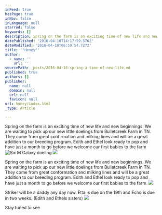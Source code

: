 ```yaml
---
inFeed: true
hasPage: true
inNav: false
inLanguage: null
starred: false
keywords: []
description: Spring on the farm is an exciting time of new life and new beginnings. We are waiting to pick up our new little doelings from Bulletcreek Farm in TN. They come from great confirmation and milking lines and will be a great addition to our breeding program. Edith and Ethel look ready to pop and have just a month to go before we welcome our first babies to the farm
datePublished: '2016-04-18T14:17:59.576Z'
dateModified: '2016-04-18T06:59:54.727Z'
title: '"Honey"'
author:
  - name: ''
    url: ''
sourcePath: _posts/2016-04-16-spring-a-time-of-new-life.md
published: true
authors: []
publisher:
  name: null
  domain: null
  url: null
  favicon: null
url: honey/index.html
_type: Article

---
```

Spring on the farm is an exciting time of new life and new beginnings. We are waiting to pick up our new little doelings from Bulletcreek Farm in TN. They come from great confirmation and milking lines and will be a great addition to our breeding program. Edith and Ethel look ready to pop and have just a month to go before we welcome our first babies to the farm
![Six M Galaxy doeling](https://the-grid-user-content.s3-us-west-2.amazonaws.com/a7348ea0-fb26-4d8c-bad1-b604161ba97d.jpg)
![](https://the-grid-user-content.s3-us-west-2.amazonaws.com/9a84e1d6-b4f7-4a2f-a7bb-bed1aac0bd5e.jpg)

Spring on the farm is an exciting time of new life and new beginnings. We are waiting to pick up our new little doelings from Bulletcreek Farm in TN. They come from great conformation and milking lines and will be a great addition to our breeding program. Edith and Ethel look ready to pop and have just a month to go before we welcome our first babies to the farm. ![](https://the-grid-user-content.s3-us-west-2.amazonaws.com/e6e5b99d-260e-4c4f-8fe2-278274b6b50f.jpg)

Striker will be a daddy any day now. Etta is due on the 19th and Echo is due in two weeks. (Edith and Ethels sisters)
![](https://the-grid-user-content.s3-us-west-2.amazonaws.com/d643d5e6-7552-474e-b6a2-a47963090bf9.jpg)

Stay tuned to see